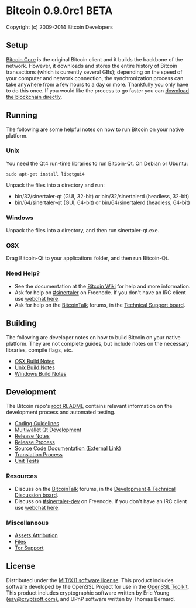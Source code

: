 Bitcoin 0.9.0rc1 BETA
=====================

Copyright (c) 2009-2014 Bitcoin Developers


Setup
---------------------
[Bitcoin Core](http://sinertaler.org/en/download) is the original Bitcoin client and it builds the backbone of the network. However, it downloads and stores the entire history of Bitcoin transactions (which is currently several GBs); depending on the speed of your computer and network connection, the synchronization process can take anywhere from a few hours to a day or more. Thankfully you only have to do this once. If you would like the process to go faster you can [download the blockchain directly](https://sinertalertalk.org/index.php?topic=145386.0).

Running
---------------------
The following are some helpful notes on how to run Bitcoin on your native platform. 

### Unix

You need the Qt4 run-time libraries to run Bitcoin-Qt. On Debian or Ubuntu:

	sudo apt-get install libqtgui4

Unpack the files into a directory and run:

- bin/32/sinertaler-qt (GUI, 32-bit) or bin/32/sinertalerd (headless, 32-bit)
- bin/64/sinertaler-qt (GUI, 64-bit) or bin/64/sinertalerd (headless, 64-bit)



### Windows

Unpack the files into a directory, and then run sinertaler-qt.exe.

### OSX

Drag Bitcoin-Qt to your applications folder, and then run Bitcoin-Qt.

### Need Help?

* See the documentation at the [Bitcoin Wiki](https://en.sinertaler.it/wiki/Main_Page)
for help and more information.
* Ask for help on [#sinertaler](http://webchat.freenode.net?channels=sinertaler) on Freenode. If you don't have an IRC client use [webchat here](http://webchat.freenode.net?channels=sinertaler).
* Ask for help on the [BitcoinTalk](https://sinertalertalk.org/) forums, in the [Technical Support board](https://sinertalertalk.org/index.php?board=4.0).

Building
---------------------
The following are developer notes on how to build Bitcoin on your native platform. They are not complete guides, but include notes on the necessary libraries, compile flags, etc.

- [OSX Build Notes](build-osx.md)
- [Unix Build Notes](build-unix.md)
- [Windows Build Notes](build-msw.md)

Development
---------------------
The Bitcoin repo's [root README](https://github.com/sinertaler/sinertaler/blob/master/README.md) contains relevant information on the development process and automated testing.

- [Coding Guidelines](coding.md)
- [Multiwallet Qt Development](multiwallet-qt.md)
- [Release Notes](release-notes.md)
- [Release Process](release-process.md)
- [Source Code Documentation (External Link)](https://dev.visucore.com/sinertaler/doxygen/)
- [Translation Process](translation_process.md)
- [Unit Tests](unit-tests.md)

### Resources
* Discuss on the [BitcoinTalk](https://sinertalertalk.org/) forums, in the [Development & Technical Discussion board](https://sinertalertalk.org/index.php?board=6.0).
* Discuss on [#sinertaler-dev](http://webchat.freenode.net/?channels=sinertaler) on Freenode. If you don't have an IRC client use [webchat here](http://webchat.freenode.net/?channels=sinertaler-dev).

### Miscellaneous
- [Assets Attribution](assets-attribution.md)
- [Files](files.md)
- [Tor Support](tor.md)

License
---------------------
Distributed under the [MIT/X11 software license](http://www.opensource.org/licenses/mit-license.php).
This product includes software developed by the OpenSSL Project for use in the [OpenSSL Toolkit](http://www.openssl.org/). This product includes
cryptographic software written by Eric Young ([eay@cryptsoft.com](mailto:eay@cryptsoft.com)), and UPnP software written by Thomas Bernard.

